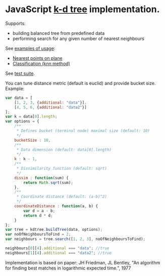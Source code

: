 JavaScript [k-d tree](http://en.wikipedia.org/wiki/K-d_tree) implementation.
================================================

Supports:
 * building balanced tree from predefined data
 * performing search for any given number of nearest neighbours

See [examples of usage](http://examples.blacksoft.eu/blacksoft.kdtree/examples):
 * [Nearest points on plane](http://examples.blacksoft.eu/blacksoft.kdtree/examples/NearestPoints.html)
 * [Classification (knn method)](http://examples.blacksoft.eu/blacksoft.kdtree/examples/Classification.html)

See [test suite](http://examples.blacksoft.eu/blacksoft.kdtree/tests/kdtree.html).

You can tune distance metric (default is euclid) and provide bucket size. Example:
```javascript
var data = [
	[1, 2, 3, {additional: "data"}],
	[4, 5, 6, {additional: "data2"}]
];
var k = data[0].length;
var options = {
	/**
	 * Defines bucket (terminal node) maximal size (default: 10)
	 */
	bucketSize : 10,
	/**
	 * Data dimension (default: data[0].length)
	 */
	k : k - 1,
	/**
	 * Dissimilarity function (default: sqrt)
	 */
	dissim : function(sum) {
		return Math.sqrt(sum);
	},
	/**
	 * Coordinate distance (default: (a-b)^2)
	 */
	coordinateDistance : function(a, b) {
		var d = a - b;
		return d * d;
	}
};
var tree = kdtree.buildTree(data, options);
var noOfNeighboursToFind = 2;
var neighbours = tree.search([1, 2, 3], noOfNeighboursToFind);

neighbours[0][4].additional === "data"; //true
neighbours[1][4].additional === "data2"; //true
```

Implementation is based on paper:
JH Friedman, JL Bentley, "An algorithm for finding best matches in logarithmic expected time.", 1977

